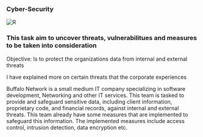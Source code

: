 ### Cyber-Security
![R](https://github.com/Bantwini/Cyber-Security/assets/125835231/1cee3139-4e90-47c9-950a-f149d58f65af)
### This task aim to uncover threats, vulnerabilitues and  measures to be taken into consideration

 Objective: Is to protect the organizations data from internal and external threats

I have explained more on certain threats that the corporate experiences 


Buffalo Network is a small medium IT company specializing in software development, Networking and other IT services. This team is tasked to provide and safeguard sensitive data, including client information, proprietary code, and financial records, against internal and external threats. This team already have some measures that are implemented to safeguard this information. The implemented measures include access control, intrusion detection, data encryption etc.
